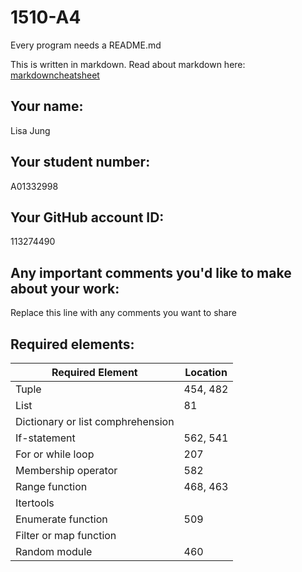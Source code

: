# 1510-A4

Every program needs a README.md

This is written in markdown. Read about markdown here: [markdowncheatsheet](https://www.markdownguide.org/cheat-sheet/)

## Your name:
Lisa Jung

## Your student number:
A01332998

## Your GitHub account ID:
113274490

## Any important comments you'd like to make about your work:
Replace this line with any comments you want to share


## Required elements:
| Required Element                  | Location |
|-----------------------------------|----------|
| Tuple                             | 454, 482 | 
| List                              | 81       |
| Dictionary or list comphrehension |          | 
| If-statement                      | 562, 541 | 
| For or while loop                 | 207      |
| Membership operator               | 582      | 
| Range function                    | 468, 463 | 
| Itertools                         |          |
| Enumerate  function               | 509      | 
| Filter or map function            |          | 
| Random module                     | 460      |

